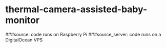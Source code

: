 # thermal-camera-assisted-baby-monitor

###source: code runs on Raspberry Pi
###source_server: code runs on a DigitalOcean VPS
